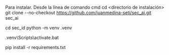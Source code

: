 Para instalar.
Desde la línea de comando cmd
cd <directorio de instalación>
git clone --no-checkout https://github.com/juanmedina-seti/sec_ai.git sec_ai

cd sec_id
python -m venv .venv

.venv\Scripts\activate.bat

pip install -r requirements.txt